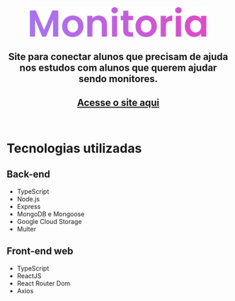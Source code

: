 <p align="center">
  <img src=".github/logo.png" alt="Logo" width="400">
  <h2 align="center">Site para conectar alunos que precisam de ajuda nos estudos com alunos que querem ajudar sendo monitores.</h2>

  <h2 align="center">
    <a href="https://monitoria.vercel.app/">Acesse o site aqui</a>
  </h2>
</p>
<br>
<h1> Tecnologias utilizadas </h1>
<h2>Back-end</h2>
<ul>
  <li>TypeScript</li>
  <li>Node.js</li>
  <li>Express</li>
  <li>MongoDB e Mongoose</li>
  <li>Google Cloud Storage</li>
  <li>Multer</li>
</ul>

<h2>Front-end web</h2>
<ul>
  <li>TypeScript</li>
  <li>ReactJS</li>
  <li>React Router Dom</li>
  <li>Axios</li>
</ul>
